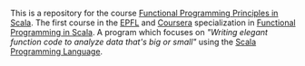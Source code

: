 This is a repository for the course [Functional Programming Principles in Scala](https://www.coursera.org/learn/progfun1).
The first course in the [EPFL](https://www.epfl.ch) and [Coursera](www.coursera.org) specialization in [Functional Programming in Scala](https://www.coursera.org/specializations/scala).
A program which focuses on _"Writing elegant function code to analyze data that's big or small"_ using the [Scala Programming Language](http://www.scala-lang.org).
